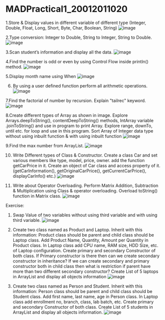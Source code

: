 # MADPractical1_20012011020
1.Store & Display values in different variable of different type (Integer, Double, Float, Long, Short, Byte, Char, Boolean, String)
![image](https://user-images.githubusercontent.com/107744227/185968546-19403c0c-e995-4e80-b407-148c95b95ea5.png)

2.Type conversion:
Integer to Double, String to Integer, String to Double.
![image](https://user-images.githubusercontent.com/107744227/185968648-a5d7d672-e838-4e27-9b99-c227feb4ebee.png)

3.Scan student’s information and display all the data.
![image](https://user-images.githubusercontent.com/107744227/185968880-e7c6bf96-51c1-4f72-bedc-afe1de4dead7.png)

4.Find the number is odd or even by using Control Flow inside println() method.
![image](https://user-images.githubusercontent.com/107744227/185969113-b55f141e-0e37-4905-b5b9-dce61cd7ab21.png)

5.Display month name using When
![image](https://user-images.githubusercontent.com/107744227/185969205-83fd5bfc-0646-4fb0-8cca-e57813ece13b.png)

6. By using a user defined function perform all arithmetic operations.
![image](https://user-images.githubusercontent.com/107744227/185969274-a9037f88-d658-4949-91fa-d0d8bcbe76de.png)

7.Find the factorial of number by recursion. Explain "tailrec" keyword.
![image](https://user-images.githubusercontent.com/107744227/185969348-419492b6-38e7-4f12-b651-8acaf22746c7.png)

8.Create different types of Array as shown in image. Explore Arrays.deepToString(), contentDeepToString() methods, IntArray variable .joinToString()  and use in program to print Array. Explore range, downTo, until etc. for loop and use in this program. Sort Array of Integer data type without using inbuilt function & with using inbuilt function
![image](https://user-images.githubusercontent.com/107744227/185969790-72f533dc-1efb-41b2-9fd7-964b22ad052c.png)

9.Find the max number from ArrayList.
![image](https://user-images.githubusercontent.com/107744227/185969957-11941fc9-043b-4031-b11a-2c50dc28ab62.png)

10. Write Different types of Class & Constructor. Create a class Car and set various members like type, model, price, owner. add the function getCarPrice in it. Create an object of Car class and access property of it. (getCarInformation(), getOriginalCarPrice(), getCurrentCarPrice(), displayCarInfo() etc.)
![image](https://user-images.githubusercontent.com/107744227/185970104-828f6ff1-596d-4e29-9007-2ea55b064162.png)

11. Write about Operator Overloading. Perform Matrix Addition, Subtraction & Multiplication using Class & operator overloading. Overload toString() function in Matrix class.
![image](https://user-images.githubusercontent.com/107744227/186055122-8cc013e3-2e37-4f7b-a7fe-38493a11785c.png)

Exercise:

1. Swap Value of two variables without using third variable and with using third variable.
![image](https://user-images.githubusercontent.com/107744227/186220159-b3f38df8-83c2-4c69-98a9-398aeeeb3abd.png)

2. Create two class named as Product and Laptop. Inherit with this information: Product class should be parent and child class should be Laptop class. 
Add Product Name, Quantity, Amount per Quantity in Product class. In Laptop class add CPU name, RAM size, HDD Size, etc. of Laptop configuration. 
Create primary and secondary Constructor of both class. 
If Primary constructor is there then can we create secondary constructor in inheritance? 
If we can create secondary and primary constructor both in child class then what is restriction if parent have more than two different secondary constructor? 
Create List of 5 laptops in ArrayList and display all objects information
![image](https://user-images.githubusercontent.com/107744227/186221914-a57ef9a9-7665-486e-9c88-4360664389ab.png)

3. Create two class named as Person and Student. Inherit with this information: Person class should be parent and child class should be Student class. 
Add first name, last name, age in Person class. In Laptop class add enrollment no, branch, class, lab batch, etc. 
Create primary and secondary Constructor of both class. 
Create List of 5 students in ArrayList and display all objects information.
![image](https://user-images.githubusercontent.com/107744227/186222729-63276cc5-cb3c-41b9-846b-85157926ea23.png)

